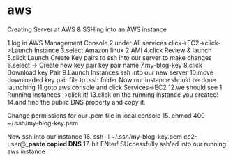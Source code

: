 # aws
Creating Server at AWS
&
SSHing into an AWS instance

1.log in AWS Management Console
2.under All services click->EC2->click->Launch Instance
3.select Amazon linux 2 AMI
4.click Review & launch
5.click Launch
Create Key pairs to ssh into our server to make changes
6.select -> Create new key pair
key pair name
7.my-blog-key
8.click Download key Pair
9.Launch Instances
ssh into our new server
10.move downloaded key pair file to .ssh folder
Now our instance should be done launching
11.goto aws console and click Services->EC2
12.we should see 1 Running Instances ->click it!
13.click on the running instance you created!
14.and find the public DNS property and copy it.

Change permissions for our .pem file in local console
15. chmod 400 ~/.ssh/my-blog-key.pem

Now ssh into our instance
16. ssh -i ~/.ssh/my-blog-key.pem ec2-user@_____paste copied DNS____
17. hit ENter!
SUccessfully ssh'ed into our running aws instance
